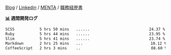 [Blog](https://kajiri.dev/profile) / [Linkedin](https://www.linkedin.com/in/kajirikajiri) / [MENTA](https://menta.work/user/36944) / [職務経歴書](https://github.com/kajirikajiri/cv/blob/main/README.pdf)

**<a href="https://github.com/kajirikajiri/kajirikajiri/commits/master">📊</a> 週間開発ログ**
<!--START_SECTION:waka-->

```txt
SCSS           5 hrs 50 mins   ......⠀⠀⠀⠀⠀⠀⠀⠀⠀⠀⠀⠀⠀⠀⠀⠀⠀⠀⠀   24.37 %
Ruby           5 hrs 44 mins   ......⠀⠀⠀⠀⠀⠀⠀⠀⠀⠀⠀⠀⠀⠀⠀⠀⠀⠀⠀   23.95 %
Slim           5 hrs 41 mins   ......⠀⠀⠀⠀⠀⠀⠀⠀⠀⠀⠀⠀⠀⠀⠀⠀⠀⠀⠀   23.74 %
Markdown       2 hrs 25 mins   ...⠀⠀⠀⠀⠀⠀⠀⠀⠀⠀⠀⠀⠀⠀⠀⠀⠀⠀⠀⠀⠀⠀   10.12 %
CoffeeScript   2 hrs 3 mins    ..⠀⠀⠀⠀⠀⠀⠀⠀⠀⠀⠀⠀⠀⠀⠀⠀⠀⠀⠀⠀⠀⠀⠀   08.60 %
```

<!--END_SECTION:waka-->

